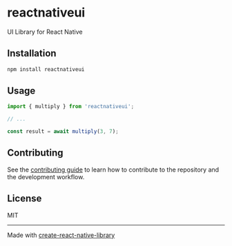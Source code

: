 # reactnativeui

UI Library for React Native

## Installation

```sh
npm install reactnativeui
```

## Usage


```js
import { multiply } from 'reactnativeui';

// ...

const result = await multiply(3, 7);
```


## Contributing

See the [contributing guide](CONTRIBUTING.md) to learn how to contribute to the repository and the development workflow.

## License

MIT

---

Made with [create-react-native-library](https://github.com/callstack/react-native-builder-bob)
